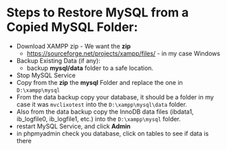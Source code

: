 
# Steps to Restore MySQL from a Copied MySQL Folder:
* Download XAMPP zip - We want the **zip**
    - https://sourceforge.net/projects/xampp/files/ - in my case Windows
* Backup Existing Data (if any):
    - backup **mysql/data** folder to a safe location.
* Stop MySQL Service
* Copy from the **zip** the **mysql** Folder and replace the one in `D:\xampp\mysql`
* From the data backup copy your database, it should be a folder in my case it was `mvclixotest` 
into the `D:\xampp\mysql\data` folder.
* Also from the data backup copy the InnoDB data files (ibdata1, ib_logfile0, ib_logfile1, etc.) 
into the `D:\xampp\mysql` folder.
* restart MySQL Service, and click **Admin**
* in phpmyadmin check you database, click on tables to see if data is there